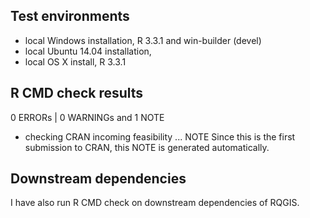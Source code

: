 ## Test environments
* local Windows installation, R 3.3.1 and win-builder (devel)
* local Ubuntu 14.04 installation, 
* local OS X install, R 3.3.1

## R CMD check results
0 ERRORs | 0 WARNINGs and 1 NOTE

* checking CRAN incoming feasibility ... NOTE
Since this is the first submission to CRAN, this NOTE is generated automatically.

## Downstream dependencies
I have also run R CMD check on downstream dependencies of RQGIS.
